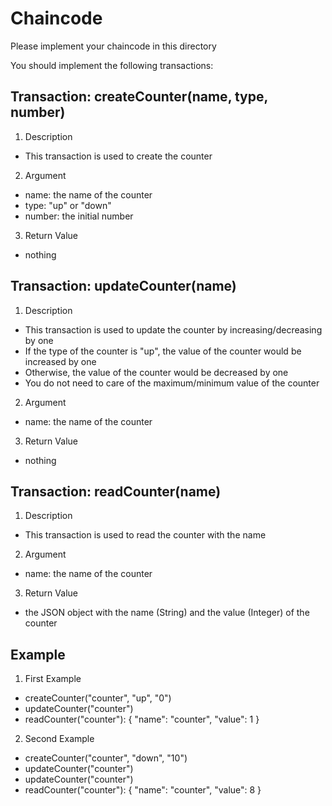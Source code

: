# Chaincode

Please implement your chaincode in this directory

You should implement the following transactions:

## Transaction: createCounter(name, type, number)
1. Description
- This transaction is used to create the counter

2. Argument
- name: the name of the counter 
- type: "up" or "down"
- number: the initial number

3. Return Value
- nothing

## Transaction: updateCounter(name)
1. Description
- This transaction is used to update the counter by increasing/decreasing by one
- If the type of the counter is "up", the value of the counter would be increased by one
- Otherwise, the value of the counter would be decreased by one
- You do not need to care of the maximum/minimum value of the counter

2. Argument
- name: the name of the counter

3. Return Value
- nothing


## Transaction: readCounter(name)
1. Description
- This transaction is used to read the counter with the name

2. Argument
- name: the name of the counter

3. Return Value
- the JSON object with the name (String) and the value (Integer) of the counter

## Example
1. First Example
- createCounter("counter", "up", "0") 
- updateCounter("counter")
- readCounter("counter"): { "name": "counter", "value": 1 }

2. Second Example
- createCounter("counter", "down", "10")
- updateCounter("counter")
- updateCounter("counter")
- readCounter("counter"): { "name": "counter", "value": 8 }
